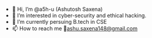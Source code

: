 - 👋 Hi, I’m @a5h-u (Ashutosh Saxena)
- 👀 I’m interested in cyber-security and ethical hacking.
- 🌱 I’m currently persuing B.tech in CSE
- 📫 How to reach me 📧ashu.saxena148@gmail.com

<!---
a5h-u/a5h-u is a ✨ special ✨ repository because its `README.md` (this file) appears on your GitHub profile.
You can click the Preview link to take a look at your changes.
--->
